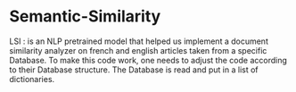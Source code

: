 # Semantic-Similarity
LSI : is an NLP pretrained model that helped us implement a document similarity analyzer on french and english articles taken from a specific Database. 
To make this code work, one needs to adjust the code according to their Database structure.
The Database is read and put in a list of dictionaries. 
